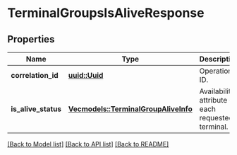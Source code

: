# TerminalGroupsIsAliveResponse

## Properties

Name | Type | Description | Notes
------------ | ------------- | ------------- | -------------
**correlation_id** | [**uuid::Uuid**](uuid::Uuid.md) | Operation ID. | 
**is_alive_status** | [**Vec<models::TerminalGroupAliveInfo>**](TerminalGroupAliveInfo.md) | Availability attribute of each requested terminal. | 

[[Back to Model list]](../README.md#documentation-for-models) [[Back to API list]](../README.md#documentation-for-api-endpoints) [[Back to README]](../README.md)


